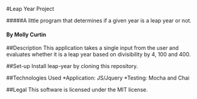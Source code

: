 #Leap Year Project

#####A little program that determines if a given year is a leap year or not.

#### By Molly Curtin

##Description
This application takes a single input from the user and evaluates whether it is
a leap year based on divisibility by 4, 100 and 400.

##Set-up
Install leap-year by cloning this repository.

##Technologies Used
*Application: JS/Jquery
*Testing: Mocha and Chai

##Legal
This software is licensed under the MIT license.
